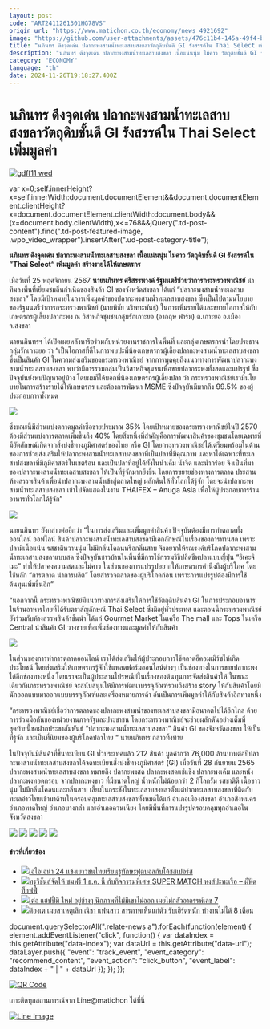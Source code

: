 ```yaml
---
layout: post
code: "ART2411261301HG78VS"
origin_url: "https://www.matichon.co.th/economy/news_4921692"
image: "https://github.com/user-attachments/assets/476c11b4-145a-49f4-b943-fa40ecca7a84"
title: "นภินทร ดึงจุดเด่น ปลากะพงสามน้ำทะเลสาบสงขลาวัตถุดิบชั้นดี GI รังสรรค์ใน Thai Select เพิ่มมูลค่า"
description: "นภินทร ดึงจุดเด่น ปลากะพงสามน้ำทะเลสาบสงขลา เนื้อแน่นนุ่ม ไม่คาว วัตถุดิบชั้นดี GI รังสรรค์ใน ”Thai Select“ เพิ่มมูลค่า สร้างรายได้ให้เกษตรกร"
category: "ECONOMY"
language: "th"
date: 2024-11-26T19:18:27.400Z
---
```


# นภินทร ดึงจุดเด่น ปลากะพงสามน้ำทะเลสาบสงขลาวัตถุดิบชั้นดี GI รังสรรค์ใน Thai Select เพิ่มมูลค่า

[![](https://www.matichon.co.th/wp-content/uploads/2024/11/gdff11-wed.jpg "gdff11 wed")](https://www.matichon.co.th/wp-content/uploads/2024/11/gdff11-wed.jpg)

var x=0;self.innerHeight?x=self.innerWidth:document.documentElement&&document.documentElement.clientHeight?x=document.documentElement.clientWidth:document.body&&(x=document.body.clientWidth),x<=768&&jQuery(".td-post-content").find(".td-post-featured-image, .wpb\_video\_wrapper").insertAfter(".ud-post-category-title");

**นภินทร ดึงจุดเด่น ปลากะพงสามน้ำทะเลสาบสงขลา เนื้อแน่นนุ่ม ไม่คาว วัตถุดิบชั้นดี GI รังสรรค์ใน ”Thai Select“ เพิ่มมูลค่า สร้างรายได้ให้เกษตรกร**

เมื่อวันที่ 25 พฤศจิกายน 2567 **นายนภินทร ศรีสรรพางค์ รัฐมนตรีช่วยว่าการกระทรวงพาณิชย์** นำทีมลงพื้นที่เยี่ยมชมถิ่นกำเนิดของสินค้า GI ของจังหวัดสงขลา ได้แก่ “ปลากะพงสามน้ำทะเลสาบสงขลา” โดยมีเป้าหมายในการเพิ่มมูลค่าของปลากะพงสามน้ำทะเลสาบสงขลา ซึ่งเป็นไปตามนโยบายของรัฐมนตรีว่าการกระทรวงพาณิชย์ (นายพิชัย นริพทะพันธุ์) ในการเพิ่มรายได้และขยายโอกาสให้กับเกษตรกรผู้เลี้ยงปลากะพง ณ วิสาหกิจชุมชนกลุ่มรักเกาะยอ (อากฤษ ฟาร์ม) ต.เกาะยอ อ.เมือง จ.สงขลา

นายนภินทรฯ ได้เปิดเผยหลังหารือร่วมกับหน่วยงานราชการในพื้นที่ และกลุ่มเกษตรกรนำโดยประธานกลุ่มรักเกาะยอ ว่า “เป็นโอกาสที่ดีในการพบปะพี่น้องเกษตรกรผู้เลี้ยงปลากะพงสามน้ำทะเลสาบสงขลา ซึ่งเป็นสินค้า GI ในความส่งเสริมของกระทรวงพาณิชย์ จากการพูดคุยถึงแนวทางการพัฒนาปลากะพงสามน้ำทะเลสาบสงขลา พบว่ามีการรวมกลุ่มเป็นวิสาหกิจชุมชนเพื่อขายปลากระพงทั้งสดและแปรรูป ซึ่งปัจจุบันยังพบปัญหาอยู่บ้าง โดยผมก็ได้บอกพี่น้องเกษตรกรผู้เลี้ยงปลา ว่า กระทรวงพาณิชย์เรามีนโยบายในการสร้างรายได้ให้เกษตรกร และต้องการพัฒนา MSME ซึ่งปัจจุบันมีมากถึง 99.5% ของผู้ประกอบการทั้งหมด

![](https://www.matichon.co.th/wp-content/uploads/2024/11/S__21774606_0.jpg)

ซึ่งขณะนี้มีส่วนแบ่งตลาดมูลค่าซื้อขายประมาณ 35% โดยเป้าหมายของกระทรวงพาณิชย์ในปี 2570 ต้องมีส่วนแบ่งการตลาดเพิ่มขึ้นถึง 40% โดยสิ่งหนึ่งที่สำคัญคือการพัฒนาสินค้าของชุมชนโดยเฉพาะที่มีอัตลักษณ์เกิดจากสิ่งบ่งชี้ทางภูมิศาสตร์ของไทย หรือ GI โดยกระทรวงพาณิชย์ได้เตรียมพร้อมในด้านของการช่วยส่งเสริมให้ปลากะพงสามน้ำทะเลสาบสงขลาที่เป็นปลาที่มีคุณภาพ และหาได้เฉพาะที่ทะเลสาปสงขลาที่มีภูมิศาสตร์ในเขตร้อน และเป็นปลาที่อยู่ได้ทั้งในน้ำเค็ม น้ำจืด และน้ำกร่อย จึงเป็นที่มาของปลากะพงสามน้ำทะเลสาบสงขลา ให้เป็นที่รู้จักมากยิ่งขึ้น โดยการขยายช่องทางการตลาด ประสานห้างสรรพสินค้าเพื่อนำปลากะพงสามน้ำเข้าสู่ตลาดใหญ่ ผลักดันให้ทั่วโลกได้รู้จัก โดยจะนำปลากะพงสามน้ำทะเลสาบสงขลา เข้าไปจัดแสดงในงาน THAIFEX – Anuga Asia เพื่อให้ผู้ประกอบการร้านอาหารทั่วโลกได้รู้จัก”

![](https://www.matichon.co.th/wp-content/uploads/2024/11/S__21774616_0.jpg)

นายนภินทร ยังกล่าวต่ออีกว่า “ในการส่งเสริมและเพิ่มมูลค่าสินค้า ปัจจุบันต้องมีการทำตลาดทั้งออนไลน์ ออฟไลน์ สินค้าปลากะพงสามน้ำทะเลสาบสงขลามีเอกลักษณ์ในเรื่องของการทานสด เพราะปลามีเนื้อแน่น รสชาติหวานนุ่ม ไม่มีกลิ่นโคลนหรือกลิ่นสาบ จึงอยากให้รณรงค์บริโภคปลากะพงสามน้ำทะเลสาบสงขลาแบบสด ซึ่งปัจจุบันชาวบ้านในพื้นที่มีการใช้กรรมวิธีปลิดชีพปลาแบบญี่ปุ่น “อิเคะจิเมะ” ทำให้ปลาคงความสดและไม่คาว ในส่วนของการแปรรูปอยากให้เกษตรกรคำนึงถึงผู้บริโภค โดยใช้หลัก “การตลาด นำการผลิต” โดยสำรวจตลาดของผู้บริโภคก่อน เพราะการแปรรูปต้องมีการใช้ต้นทุนเพิ่มขึ้นอีก“

“นอกจากนี้ กระทรวงพาณิชย์มีแนวทางการส่งเสริมให้การใช้วัตถุดิบสินค้า GI ในการประกอบอาหารในร้านอาหารไทยที่ได้รับตราสัญลักษณ์ Thai Select ซึ่งมีอยู่ทั่วประเทศ และตอนนี้กระทรวงพาณิชย์ยังร่วมกับห้างสรรพสินค้าชั้นนำ ได้แก่ Gourmet Market ในเครือ The mall และ Tops ในเครือ Central นำสินค้า GI วางขายเพื่อเพิ่มช่องทางและมูลค่าให้กับสินค้า

![](https://www.matichon.co.th/wp-content/uploads/2024/11/S__21774633_0.jpg)

ในส่วนของการทำการตลาดออนไลน์ เราได้ส่งเสริมให้ผู้ประกอบการใช้ตลาดอีคอมเมิร์ซให้เกิดประโยชน์ โดยส่งเสริมให้เกษตรกรรู้จักใช้แพลตฟอร์มออนไลน์ต่างๆ เป็นช่องทางในการขายปลากะพงได้อีกช่องทางหนึ่ง โดยเราจะเป็นผู้ประสานไปรษณีย์ในเรื่องของต้นทุนการจัดส่งสินค้าให้ ในขณะเดียวกันกระทรวงพาณิชย์ จะสนับสนุนให้มีการพัฒนาบรรจุภัณฑ์รวมถึงสร้าง story ให้กับสินค้าโดยมีนักออกแบบมาออกแบบบรรจุภัณฑ์และเครื่องหมายการค้า อันเป็นการเพิ่มมูลค่าให้กับสินค้าอีกทางหนึ่ง

“กระทรวงพาณิชย์เชื่อว่าการตลาดของปลากะพงสามน้ำของทะเลสาบสงขลามีอนาคตไปได้อีกไกล ด้วยการร่วมมือกันของหน่วยงานภาครัฐและประชาชน โดยกระทรวงพาณิชย์จะช่วยผลักดันอย่างเต็มที่ สุดท้ายนี้ขอฝากประชาสัมพันธ์ “ปลากะพงสามน้ำทะเลสาบสงขลา” สินค้า GI ของจังหวัดสงขลา ให้เป็นที่รู้จัก และเป็นที่นิยมของผู้บริโภคปลาไทย “ นายนภินทร กล่าวทิ้งท้าย

ในปัจจุบันมีสินค้าที่ขึ้นทะเบียน GI ทั่วประเทศแล้ว 212 สินค้า มูลค่ากว่า 76,000 ล้านบาทต่อปีปลากะพงสามน้ำทะเลสาบสงขลาได้จดทะเบียนสิ่งบ่งชี้ทางภูมิศาสตร์ (GI) เมื่อวันที่ 28 กันยายน 2565 ปลากะพงสามน้ำทะเลสาบสงขลา หมายถึง ปลากะพงสด ปลากะพงสดแช่แข็ง ปลากะพงเค็ม และหนังปลากะพงทอดกรอบ จากปลากะพงขาว ที่มีขนาดใหญ่ น้ำหนักไม่น้อยกว่า 2 กิโลกรัม รสชาติดี เนื้อขาว นุ่ม ไม่มีกลิ่นโคลนและกลิ่นสาบ เลี้ยงในกระชังในทะเลสาบสงขลาตั้งแต่ปากทะเลสาบสงขลาที่ติดกับทะเลอ่าวไทยเข้ามาด้านในครอบคลุมทะเลสาบสงขลาทั้งหมดได้แก่ อำเภอเมืองสงขลา อำเภอสิงหนคร อำเภอหาดใหญ่ อำเภอบางกล่ำ และอำเภอควนเนียง โดยมีพื้นที่การแปรรูปครอบคลุมทุกอำเภอในจังหวัดสงขลา

![](https://www.matichon.co.th/wp-content/uploads/2024/11/S__21774746_0.jpg) ![](https://www.matichon.co.th/wp-content/uploads/2024/11/S__21774753_0.jpg) ![](https://www.matichon.co.th/wp-content/uploads/2024/11/S__21774866_0.jpg) ![](https://www.matichon.co.th/wp-content/uploads/2024/11/S__21774876_0.jpg) ![](https://www.matichon.co.th/wp-content/uploads/2024/11/S__21774883_0.jpg)

#### ข่าวที่เกี่ยวข้อง

*   [![](https://www.matichon.co.th/wp-content/uploads/2024/11/7284-10.jpg)เอไอเอนำ 24 แข้งเยาวชนไทยเรียนรู้ทักษะฟุตบอลกับโค้ชสเปอร์ส](https://www.matichon.co.th/sport/footballlocal/news_4921372)
*   [![](https://www.matichon.co.th/wp-content/uploads/2024/11/S__9101608.jpg)ทรูวิชั่นส์จัดให้ ชมฟรี 1 ธ.ค. นี้ กับกิจกรรมพิเศษ SUPER MATCH หงส์ปะทะเรือ – ผีฟัดท็อฟฟี่](https://www.matichon.co.th/sport/footballinter/news_4921197)
*   [![](https://www.matichon.co.th/wp-content/uploads/2024/11/gdff24-wed.jpg)เต๋อ แฮปปี้มี ใหม่ อยู่ข้างๆ นึกภาพที่ไม่มีเขาไม่ออก เผยไม่กลัวอาถรรพ์เลข 7](https://www.matichon.co.th/entertainment/thai-entertainment/news_4921978)
*   [![](https://www.matichon.co.th/wp-content/uploads/2024/11/d62.jpg)ต้องเต เผยสาเหตุเลิก ณิชา แฟนสาว สารภาพเห็นแก่ตัว รับเฮิร์ตหนัก ทำงานไม่ได้ 8 เดือน](https://www.matichon.co.th/entertainment/thai-entertainment/news_4921979)

document.querySelectorAll(".relate-news a").forEach(function(element) { element.addEventListener("click", function() { var dataIndex = this.getAttribute("data-index"); var dataUrl = this.getAttribute("data-url"); dataLayer.push({ "event": "track\_event", "event\_category": "recommend\_content", "event\_action": "click\_button", "event\_label": dataIndex + " | " + dataUrl }); }); });

[![QR Code](https://www.matichon.co.th/wp-content/uploads/2023/07/wob1371z.jpg)](https://lin.ee/ht0nDxX)

เกาะติดทุกสถานการณ์จาก Line@matichon ได้ที่นี่

[![Line Image](https://www.matichon.co.th/wp-content/uploads/2023/07/th.png)](https://lin.ee/ht0nDxX)